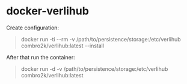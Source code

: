 # docker-verlihub

Create configuration:

>docker run -ti --rm -v /path/to/persistence/storage:/etc/verlihub combro2k/verlihub:latest --install

After that run the container:

>docker run -d -v /path/to/persistence/storage:/etc/verlihub combro2k/verlihub:latest